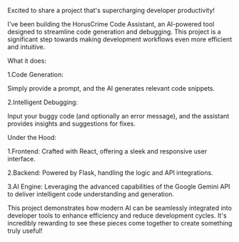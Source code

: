 Excited to share a project that's supercharging developer productivity!

I've been building the HorusCrime Code Assistant, an AI-powered tool designed to streamline code generation and debugging. This project is a significant step towards making development workflows even more efficient and intuitive.

What it does:

1.Code Generation: 

 Simply provide a prompt, and the AI generates relevant code snippets.
 
2.Intelligent Debugging:

 Input your buggy code (and optionally an error message), and the assistant provides insights and suggestions for fixes.
 

Under the Hood:

1.Frontend: Crafted with React, offering a sleek and responsive user interface.

2.Backend: Powered by Flask, handling the logic and API integrations.

3.AI Engine: Leveraging the advanced capabilities of the Google Gemini API to deliver intelligent code understanding and generation.

This project demonstrates how modern AI can be seamlessly integrated into developer tools to enhance efficiency and reduce development cycles. It's incredibly rewarding to see these pieces come together to create something truly useful!
